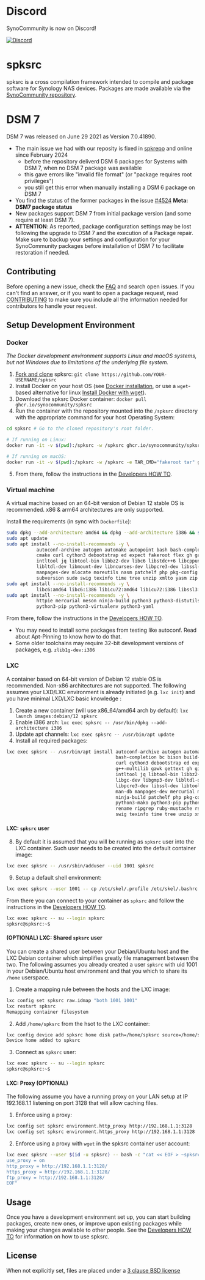 # Discord
SynoCommunity is now on Discord!

[![Discord](https://img.shields.io/discord/732558169863225384?color=7289DA&label=Discord&logo=Discord&logoColor=white&style=for-the-badge)](https://discord.gg/nnN9fgE7EF)

# spksrc
spksrc is a cross compilation framework intended to compile and package software for Synology NAS devices. Packages are made available via the [SynoCommunity repository].


# DSM 7
DSM 7 was released on June 29 2021 as Version 7.0.41890.

* The main issue we had with our reposity is fixed in [spkrepo](https://github.com/SynoCommunity/spkrepo/pull/112) and online since February 2024
  - before the repository deliverd DSM 6 packages for Systems with DSM 7, when no DSM 7 package was available
  - this gave errors like "invalid file format" (or "package requires root privileges")
  - you still get this error when manually installing a DSM 6 package on DSM 7
* You find the status of the former packages in the issue [#4524] **Meta: DSM7 package status**
* New packages support DSM 7 from initial package version (and some require at least DSM 7).
* **ATTENTION**: As reported, package configuration settings may be lost following the upgrade to DSM 7 and the execution of a Package repair. Make sure to backup your settings and configuration for your SynoCommunity packages before installation of DSM 7 to facilitate restoration if needed.


## Contributing
Before opening a new issue, check the [FAQ] and search open issues.
If you can't find an answer, or if you want to open a package request, read [CONTRIBUTING] to make sure you include all the information needed for contributors to handle your request.


## Setup Development Environment
### Docker
*The Docker development environment supports Linux and macOS systems, but not Windows due to limitations of the underlying file system.*

1. [Fork and clone] spksrc: `git clone https://github.com/YOUR-USERNAME/spksrc`
2. Install Docker on your host OS (see [Docker installation], or use a `wget`-based alternative for linux [Install Docker with wget]).
3. Download the spksrc Docker container: `docker pull ghcr.io/synocommunity/spksrc`
4. Run the container with the repository mounted into the `/spksrc` directory with the appropriate command for your host Operating System:

```bash
cd spksrc # Go to the cloned repository's root folder.

# If running on Linux:
docker run -it -v $(pwd):/spksrc -w /spksrc ghcr.io/synocommunity/spksrc /bin/bash

# If running on macOS:
docker run -it -v $(pwd):/spksrc -w /spksrc -e TAR_CMD="fakeroot tar" ghcr.io/synocommunity/spksrc /bin/bash
```
5. From there, follow the instructions in the [Developers HOW TO].



### Virtual machine
A virtual machine based on an 64-bit version of Debian 12 stable OS is recommended. x86 & arm64 architectures are only supported.

Install the requirements (in sync with `Dockerfile`):
```bash
sudo dpkg --add-architecture amd64 && dpkg --add-architecture i386 && sudo apt-get update
sudo apt update
sudo apt install --no-install-recommends -y \
	       autoconf-archive autogen automake autopoint bash bash-completion c bison build-essential check \
	       cmake curl cython3 debootstrap ed expect fakeroot flex gh gawk gettext git gperf imagemagick \
	       intltool jq libtool-bin libbz2-dev libc6 libstdc++6 libcppunit-dev libffi-dev libgc-dev libgmp3-dev \
	       libltdl-dev libmount-dev libncurses-dev libpcre3-dev libssl-dev libtool libunistring-dev lzip man-db \
	       manpages-dev mlocate moreutils nasm patchelf php pkg-config rename ripgrep rsync ruby-mustache scons \
	       subversion sudo swig texinfo time tree unzip xmlto yasm zip zlib1g-dev
sudo apt install --no-install-recommends -y \
 	       libc6:amd64 libc6:i386 libicu72:amd64 libicu72:i386 libssl3:amd64 libssl3:i386 libstdc++6:amd64 libstdc++6:i386
sudo apt install --no-install-recommends -y \
	       httpie mercurial meson ninja-build python3 python3-distutils python3-mako \
	       python3-pip python3-virtualenv python3-yaml
```

From there, follow the instructions in the [Developers HOW TO].

* You may need to install some packages from testing like autoconf. Read about Apt-Pinning to know how to do that.
* Some older toolchains may require 32-bit development versions of packages, e.g. `zlib1g-dev:i386`



### LXC
A container based on 64-bit version of Debian 12 stable OS is recommended. Non-x86 architectures are not supported.  The following assumes your LXD/LXC environment is already initiated (e.g. `lxc init`) and you have minimal LXD/LXC basic knowledge :
1. Create a new container (will use x86_64/amd64 arch by default): `lxc launch images:debian/12 spksrc`
2. Enable i386 arch: `lxc exec spksrc -- /usr/bin/dpkg --add-architecture i386`
3. Update apt channels: `lxc exec spksrc -- /usr/bin/apt update`
4. Install all required packages:
```bash
lxc exec spksrc -- /usr/bin/apt install autoconf-archive autogen automake autopoint bash \
                                        bash-completion bc bison build-essential check cmake \
                                        curl cython3 debootstrap ed expect fakeroot flex \
                                        g++-multilib gawk gettext gh git gperf httpie imagemagick \
                                        intltool jq libtool-bin libbz2-dev libc6-i386 libcppunit-dev libffi-dev \
                                        libgc-dev libgmp3-dev libltdl-dev libmount-dev libncurses-dev \
                                        libpcre3-dev libssl-dev libtool libunistring-dev lzip \
                                        man-db manpages-dev mercurial meson mlocate moreutils nasm \
                                        ninja-build patchelf php pkg-config python3 python3-distutils \
                                        python3-mako python3-pip python3-virtualenv python3-yaml \
                                        rename ripgrep ruby-mustache rsync scons subversion \
                                        swig texinfo time tree unzip xmlto yasm zip zlib1g-dev
```

#### LXC: `spksrc` user
8. By default it is assumed that you will be running as `spksrc` user into the LXC container.  Such user needs to be created into the default container image:
```bash
lxc exec spksrc -- /usr/sbin/adduser --uid 1001 spksrc
```
9. Setup a default shell environment:
```bash
lxc exec spksrc --user 1001 -- cp /etc/skel/.profile /etc/skel/.bashrc ~spksrc/.
```

From there you can connect to your container as `spksrc` and follow the instructions in the [Developers HOW TO].
```bash
lxc exec spksrc -- su --login spksrc
spksrc@spksrc:~$
```

#### (OPTIONAL) LXC: Shared `spksrc` user
You can create a shared user between your Debian/Ubuntu host and the LXC Debian container which simplifies greatly file management between the two.  The following assumes you already created a user `spksrc` with uid 1001 in your Debian/Ubuntu host environment and that you which to share its `/home` userspace.
1. Create a mapping rule between the hosts and the LXC image:
```bash
lxc config set spksrc raw.idmap "both 1001 1001"
lxc restart spksrc
Remapping container filesystem
```
2. Add `/home/spksrc` from the hsot to the LXC container:
```bash
lxc config device add spksrc home disk path=/home/spksrc source=/home/spksrc
Device home added to spksrc
```
3. Connect as `spksrc` user:
```bash
lxc exec spksrc -- su --login spksrc
spksrc@spksrc:~$
```

#### LXC: Proxy (OPTIONAL)
The following assume you have a running proxy on your LAN setup at IP 192.168.1.1 listening on port 3128 that will allow caching files.
1. Enforce using a proxy:
```bash
lxc config set spksrc environment.http_proxy http://192.168.1.1:3128
lxc config set spksrc environment.https_proxy http://192.168.1.1:3128
```
2. Enforce using a proxy with `wget` in the spksrc container user account:
```bash
lxc exec spksrc --user $(id -u spksrc) -- bash -c "cat << EOF > ~spksrc/.wgetrc
use_proxy = on
http_proxy = http://192.168.1.1:3128/
https_proxy = http://192.168.1.1:3128/
ftp_proxy = http://192.168.1.1:3128/
EOF"
```


## Usage
Once you have a development environment set up, you can start building packages, create new ones, or improve upon existing packages while making your changes available to other people.
See the [Developers HOW TO] for information on how to use spksrc.


## License
When not explicitly set, files are placed under a [3 clause BSD license]

[3 clause BSD license]: http://www.opensource.org/licenses/BSD-3-Clause
[#4524]: https://github.com/SynoCommunity/spksrc/issues/4524
[bug tracker]: https://github.com/SynoCommunity/spksrc/issues
[CONTRIBUTING]: https://github.com/SynoCommunity/spksrc/blob/master/CONTRIBUTING.md
[Fork and clone]: https://docs.github.com/en/github/getting-started-with-github/fork-a-repo
[Developers HOW TO]: https://github.com/SynoCommunity/spksrc/wiki/Developers-HOW-TO
[Docker installation]: https://docs.docker.com/engine/installation
[FAQ]: https://github.com/SynoCommunity/spksrc/wiki/Frequently-Asked-Questions
[Install Docker with wget]: https://docs.docker.com/linux/step_one
[SynoCommunity repository]: http://www.synocommunity.com

